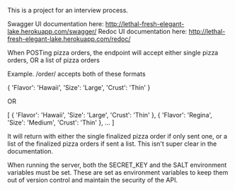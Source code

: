 This is a project for an interview process.

Swagger UI documentation here: http://lethal-fresh-elegant-lake.herokuapp.com/swagger/
Redoc UI documentation here: http://lethal-fresh-elegant-lake.herokuapp.com/redoc/


When POSTing pizza orders, the endpoint will accept either single pizza orders, OR a list of pizza orders

Example.
/order/ accepts both of these formats

{
    'Flavor': 'Hawaii',
    'Size': 'Large',
    'Crust': 'Thin'
}

OR

[
    {
        'Flavor': 'Hawaii',
        'Size': 'Large',
        'Crust': 'Thin'
    },
    {
        'Flavor': 'Regina',
        'Size': 'Medium',
        'Crust': 'Thin'
    },
    ...
]

It will return with either the single finalized pizza order if only sent one, or a list of the 
finalized pizza orders if sent a list. This isn't super clear in the documentation.


When running the server, both the SECRET_KEY and the SALT environment variables must be set.
These are set as environment variables to keep them out of version control and maintain the
security of the API.